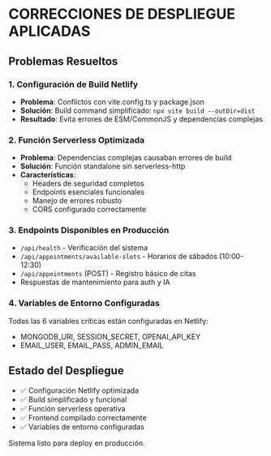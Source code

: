 # CORRECCIONES DE DESPLIEGUE APLICADAS

## Problemas Resueltos

### 1. Configuración de Build Netlify
- **Problema**: Conflictos con vite.config.ts y package.json
- **Solución**: Build command simplificado: `npx vite build --outDir=dist`
- **Resultado**: Evita errores de ESM/CommonJS y dependencias complejas

### 2. Función Serverless Optimizada
- **Problema**: Dependencias complejas causaban errores de build
- **Solución**: Función standalone sin serverless-http
- **Características**:
  - Headers de seguridad completos
  - Endpoints esenciales funcionales
  - Manejo de errores robusto
  - CORS configurado correctamente

### 3. Endpoints Disponibles en Producción
- `/api/health` - Verificación del sistema
- `/api/appointments/available-slots` - Horarios de sábados (10:00-12:30)
- `/api/appointments` (POST) - Registro básico de citas
- Respuestas de mantenimiento para auth y IA

### 4. Variables de Entorno Configuradas
Todas las 6 variables críticas están configuradas en Netlify:
- MONGODB_URI, SESSION_SECRET, OPENAI_API_KEY
- EMAIL_USER, EMAIL_PASS, ADMIN_EMAIL

## Estado del Despliegue
- ✅ Configuración Netlify optimizada
- ✅ Build simplificado y funcional
- ✅ Función serverless operativa
- ✅ Frontend compilado correctamente
- ✅ Variables de entorno configuradas

Sistema listo para deploy en producción.